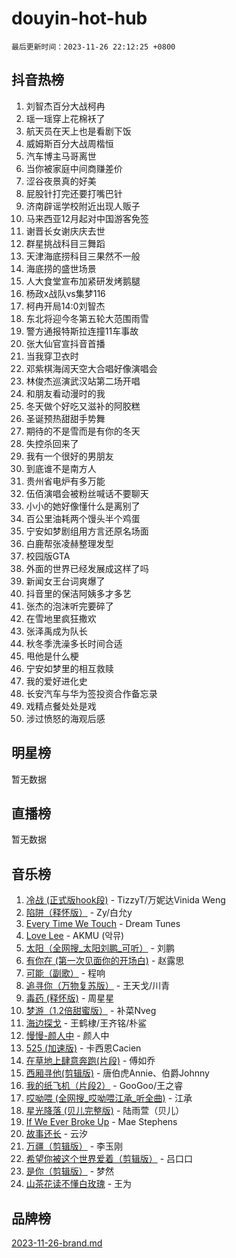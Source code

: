 # douyin-hot-hub

`最后更新时间：2023-11-26 22:12:25 +0800`

## 抖音热榜

1. 刘智杰百分大战柯冉
1. 瑶一瑶穿上花棉袄了
1. 航天员在天上也是看剧下饭
1. 威姆斯百分大战周楷恒
1. 汽车博主马哥离世
1. 当你被家庭中间商赚差价
1. 涩谷夜景真的好美
1. 屁股针打完还要打嘴巴针
1. 济南辟谣学校附近出现人贩子
1. 马来西亚12月起对中国游客免签
1. 谢晋长女谢庆庆去世
1. 群星挑战科目三舞蹈
1. 天津海底捞科目三果然不一般
1. 海底捞的盛世场景
1. 人大食堂宣布加紧研发烤鹅腿
1. 杨政x战队vs集梦116
1. 柯冉开局14:0刘智杰
1. 东北将迎今冬第五轮大范围雨雪
1. 警方通报特斯拉连撞11车事故
1. 张大仙官宣抖音首播
1. 当我穿卫衣时
1. 邓紫棋海阔天空大合唱好像演唱会
1. 林俊杰巡演武汉站第二场开唱
1. 和朋友看动漫时的我
1. 冬天做个好吃又滋补的阿胶糕
1. 圣诞预热甜甜手势舞
1. 期待的不是雪而是有你的冬天
1. 失控杀回来了
1. 我有一个很好的男朋友
1. 到底谁不是南方人
1. 贵州省电炉有多万能
1. 伍佰演唱会被粉丝喊话不要聊天
1. 小小的她好像懂什么是离别了
1. 百公里油耗两个馒头半个鸡蛋
1. 宁安如梦剧组用方言还原名场面
1. 白鹿帮张凌赫整理发型
1. 校园版GTA
1. 外面的世界已经发展成这样了吗
1. 新闻女王台词爽爆了
1. 抖音里的保洁阿姨多才多艺
1. 张杰的泡沫听完要碎了
1. 在雪地里疯狂撒欢
1. 张泽禹成为队长
1. 秋冬季洗澡多长时间合适
1. 甩他是什么梗
1. 宁安如梦里的相互救赎
1. 我的爱好进化史
1. 长安汽车与华为签投资合作备忘录
1. 戏精点餐处处是戏
1. 涉过愤怒的海观后感

## 明星榜

暂无数据

## 直播榜

暂无数据

## 音乐榜

1. [冷战 (正式版hook段)](https://sf6-cdn-tos.douyinstatic.com/obj/tos-cn-ve-2774/oMuEoiBasWApEMVDgNiI8VAByNmwo5J0pyf8Yx) - TizzyT/万妮达Vinida Weng
1. [陷阱（释怀版）](https://sf3-cdn-tos.douyinstatic.com/obj/tos-cn-ve-2774/oE8C21LeZrzKLDFfQYgMzx4GAIHageG5IzayY7) - Zy/白允y
1. [Every Time We Touch](https://sf3-cdn-tos.douyinstatic.com/obj/tos-cn-ve-2774/ogN6lUKQeBBfEVhIOMikG1CcJjugxk1tztZyhP) - Dream Tunes
1. [Love Lee](https://sf6-cdn-tos.douyinstatic.com/obj/tos-cn-ve-2774/o05GbkJGbCBTdDnMtB0fwOYgkeZp23vrWQDQBS) - AKMU (악뮤)
1. [太阳（全网搜_太阳刘鹏_可听）](https://sf3-cdn-tos.douyinstatic.com/obj/tos-cn-ve-2774/ogWbyIQnlBFImVbeDocRdCIYtBHlbJXgfZMvgz) - 刘鹏
1. [有你在 (第一次见面你的开场白)](https://sf6-cdn-tos.douyinstatic.com/obj/tos-cn-ve-2774/oAthrQ3ClJBfI57uBoFEgNDYtNCZ0TSYQQfxQ0) - 赵露思
1. [可能（副歌）](https://sf3-cdn-tos.douyinstatic.com/obj/tos-cn-ve-2774/cde1731888894259b333569393c2fb51) - 程响
1. [追寻你（万物复苏版）](https://sf3-cdn-tos.douyinstatic.com/obj/tos-cn-ve-2774/oYeAZJsbjIDit9APmBg8u6uDUQnHmoCf3gbo74) - 王天戈/川青
1. [毒药 (释怀版)](https://sf6-cdn-tos.douyinstatic.com/obj/tos-cn-ve-2774/oYILMEAzspdZBIzy4frJNB8ZHPHWAhiwowd4Ad) - 周星星
1. [梦游（1.2倍甜蜜版）](https://sf6-cdn-tos.douyinstatic.com/obj/tos-cn-ve-2774/o4gyAUm8hwufoEABmwVIiQtHsFuGzAEEWtNMzo) - 补菜Nveg
1. [海边探戈](https://sf3-cdn-tos.douyinstatic.com/obj/tos-cn-ve-2774/os9gE0VQCGqt6VQkZDyBBYvfSDY0QFe3vVmubn) - 王鹤棣/王齐铭/朴鲨
1. [慢慢-颜人中](https://sf6-cdn-tos.douyinstatic.com/obj/tos-cn-ve-2774/ocjHNfBXdBxQNC8ZGAeoLMFTUgtBg8bkExunDC) - 颜人中
1. [525 (加速版)](https://sf3-cdn-tos.douyinstatic.com/obj/tos-cn-ve-2774/oIfKCtqfDyP8Vc9FpAPgWMyezT6LnDT1abRwGg) - 卡西恩Cacien
1. [在草地上肆意奔跑(片段)](https://sf6-cdn-tos.douyinstatic.com/obj/tos-cn-ve-2774/8831d494742f45dabdfa8adb8b817259) - 傅如乔
1. [西厢寻他(剪辑版)](https://sf6-cdn-tos.douyinstatic.com/obj/tos-cn-ve-2774/oUsAVfAQKlRNxEv5qxvIB8o5qmIWUcXbzJKJhw) - 唐伯虎Annie、伯爵Johnny
1. [我的纸飞机（片段2）](https://sf3-cdn-tos.douyinstatic.com/obj/tos-cn-ve-2774/oM2ZrKcg2CD5AeRB2gkeXOFB1IxAGJdZPazYHf) - GooGoo/王之睿
1. [哎呦喂 (全网搜_哎呦喂江承_听全曲)](https://sf6-cdn-tos.douyinstatic.com/obj/tos-cn-ve-2774/o0uEo63ECfIFdmwKF5HMzF1FCfItHEagDDeCAL) - 江承
1. [星光降落 (贝儿完整版)](https://sf6-cdn-tos.douyinstatic.com/obj/tos-cn-ve-2774/okwB9hAwyAtsFFkFBzAX1hOOfQuIoMNs0W2Mwr) - 陆雨萱（贝儿）
1. [If We Ever Broke Up](https://sf3-cdn-tos.douyinstatic.com/obj/tos-cn-ve-2774/o8onj5HDk0ImtBmO0URBfeyCDXQJMYkQ1gb8Zy) - Mae Stephens
1. [故事还长](https://sf6-cdn-tos.douyinstatic.com/obj/tos-cn-ve-2774/30a26758c8594f0ab81ac675c33ee2c5) - 云汐
1. [万疆（剪辑版）](https://sf3-cdn-tos.douyinstatic.com/obj/tos-cn-ve-2774/ooG7oVgFlDTelKCjCsTTobQvbdtj1BBQXnfZd8) - 李玉刚
1. [希望你被这个世界爱着（剪辑版）](https://sf3-cdn-tos.douyinstatic.com/obj/tos-cn-ve-2774/oo4H3BfEygN7l7bQaMBOZHCQ1eI4FqtED5skQ2) - 吕口口
1. [是你（剪辑版）](https://sf6-cdn-tos.douyinstatic.com/obj/tos-cn-ve-2774/46019dae783c4c969944217fe1cfafc4) - 梦然
1. [山茶花读不懂白玫瑰](https://sf6-cdn-tos.douyinstatic.com/obj/tos-cn-ve-2774/osfn8B7DktrRHEPJgPCfDbw7QDQEkwC16BxZg9) - 王为

## 品牌榜

[2023-11-26-brand.md](2023-11-26-brand.md)
